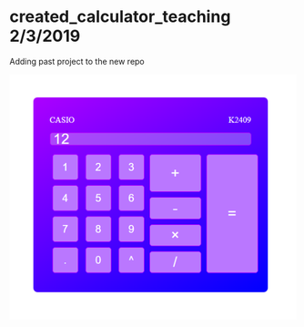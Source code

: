 # created_calculator_teaching 2/3/2019

Adding past project to the new repo

<img src='./src/screenshoot.png' alt=''/>
